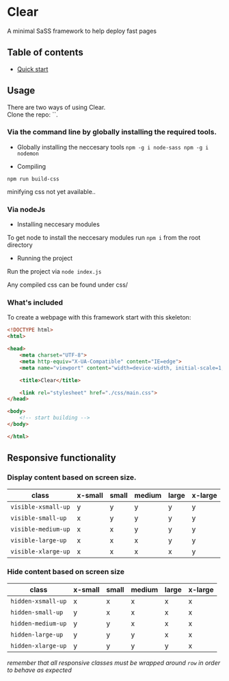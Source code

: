 # Clear

A minimal SaSS framework to help deploy fast pages

## Table of contents

- [Quick start](#quick-start)

## Usage

There are two ways of using Clear.<br>
Clone the repo: ``.

### Via the command line by globally installing the required tools.

* Globally installing the neccesary tools
`
npm -g i node-sass
npm -g i nodemon
`

* Compiling

`npm run build-css`

minifying css not yet available..<br>


### Via nodeJs

* Installing neccesary modules

To get node to install the neccesary modules run `npm i` from the root directory

* Running the project

Run the project via `node index.js`

Any compiled css can be found under css/


### What's included

To create a webpage with this framework start with this skeleton:

```HTML
<!DOCTYPE html>
<html>

<head>
    <meta charset="UTF-8">
    <meta http-equiv="X-UA-Compatible" content="IE=edge">
    <meta name="viewport" content="width=device-width, initial-scale=1, user-scalable=no">

    <title>Clear</title>

    <link rel="stylesheet" href="./css/main.css">
</head>

<body>
    <!-- start building -->
</body>

</html>
```

## Responsive functionality

### Display content based on screen size.

| class               | x-small | small | medium | large | x-large |
|---------------------|---------|-------|--------|-------|---------|
| `visible-xsmall-up` | y       | y     | y      | y     | y       |
| `visible-small-up`  | x       | y     | y      | y     | y       |
| `visible-medium-up` | x       | x     | y      | y     | y       |
| `visible-large-up`  | x       | x     | x      | y     | y       |
| `visible-xlarge-up` | x       | x     | x      | x     | y       |

### Hide content based on screen size

| class              | x-small | small | medium | large | x-large |
|------------------  |---------|-------|--------|-------|---------|
| `hidden-xsmall-up` | x       | x     | x      | x     | x       |
| `hidden-small-up`  | y       | x     | x      | x     | x       |
| `hidden-medium-up` | y       | y     | x      | x     | x       |
| `hidden-large-up`  | y       | y     | y      | x     | x       |
| `hidden-xlarge-up` | y       | y     | y      | y     | x       |

_remember that all responsive classes must be wrapped around `row` in order to behave as expected_

